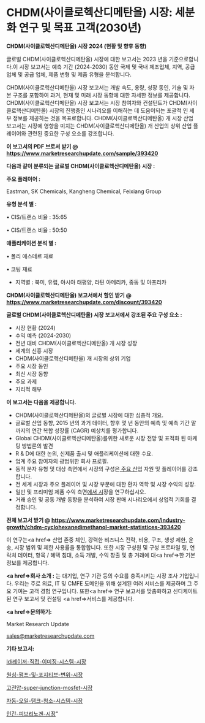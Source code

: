 # CHDM(사이클로헥산디메탄올) 시장: 세분화 연구 및 목표 고객(2030년)

<strong>CHDM(사이클로헥산디메탄올) 시장 2024 (현황 및 향후 동향)</strong>

글로벌 CHDM(사이클로헥산디메탄올) 시장에 대한 보고서는 2023 년을 기준으로합니다.이 시장 보고서는 예측 기간 (2024-2030) 동안 국제 및 국내 제조업체, 지역, 공급 업체 및 공급 업체, 제품 변형 및 제품 유형을 분석합니다.

CHDM(사이클로헥산디메탄올) 시장 보고서는 개발 속도, 용량, 성장 동인, 기술 및 자본 구조를 포함하여 과거, 현재 및 미래 시장 동향에 대한 자세한 정보를 제공합니다. CHDM(사이클로헥산디메탄올) 시장 보고서는 시장 참여자와 컨설턴트가 CHDM(사이클로헥산디메탄올) 시장의 진행중인 시나리오를 이해하는 데 도움이되는 포괄적 인 세부 정보를 제공하는 것을 목표로합니다. CHDM(사이클로헥산디메탄올) 개 시장 산업 보고서는 시장에 영향을 미치는 CHDM(사이클로헥산디메탄올) 개 산업의 상위 산업 플레이어와 관련된 중요한 구성 요소를 강조합니다.



<strong>이 보고서의 PDF 브로셔 받기 @ <a href=https://www.marketresearchupdate.com/sample/393420>https://www.marketresearchupdate.com/sample/393420</a></strong>



<strong>다음과 같이 분류되는 글로벌 CHDM(사이클로헥산디메탄올) 시장 :</strong>



<strong>주요 플레이어 :</strong>

Eastman, SK Chemicals, Kangheng Chemical, Feixiang Group



<strong>유형 분석 별 :</strong>

• CIS/트랜스 비율 : 35:65

• CIS/트랜스 비율 : 50:50



<strong>애플리케이션 분석 별 :</strong>

• 폴리 에스테르 재료

• 코팅 재료

<ul>
  <li>지역별 : 북미, 유럽, 아시아 태평양, 라틴 아메리카, 중동 및 아프리카</li>
</ul>


<strong>CHDM(사이클로헥산디메탄올) 보고서에서 할인 받기 @ <a href=https://www.marketresearchupdate.com/discount/393420>https://www.marketresearchupdate.com/discount/393420</a></strong>



<strong>글로벌 CHDM(사이클로헥산디메탄올) 시장 보고서에서 강조된 주요 구성 요소 :</strong>
<ul>
  <li>시장 현황 (2024)</li>
  <li>수익 예측 (2024-2030)</li>
  <li>전년 대비 CHDM(사이클로헥산디메탄올) 개 시장 성장</li>
  <li>세계의 신흥 시장</li>
  <li>CHDM(사이클로헥산디메탄올) 개 시장의 상위 기업</li>
  <li>주요 시장 동인</li>
  <li>최신 시장 동향</li>
  <li>주요 과제</li>
  <li>지리적 해부</li>
</ul>


<strong>이 보고서는 다음을 제공합니다.</strong>
<ul>
  <li>CHDM(사이클로헥산디메탄올)의 글로벌 시장에 대한 심층적 개요.</li>
  <li>글로벌 산업 동향, 2015 년의 과거 데이터, 향후 몇 년 동안의 예측 및 예측 기간 말까지의 연간 복합 성장률 (CAGR) 예상치를 평가합니다.</li>
  <li>Global CHDM(사이클로헥산디메탄올)를위한 새로운 시장 전망 및 표적화 된 마케팅 방법론의 발견</li>
  <li>R &amp; D에 대한 논의, 신제품 출시 및 애플리케이션에 대한 수요.</li>
  <li>업계 주요 참여자의 광범위한 회사 프로필.</li>
  <li>동적 분자 유형 및 대상 측면에서 시장의 구성은<a href=> 주요 산</a>업 자원 및 플레이어를 강조합니다.</li>
  <li>전 세계 시장과 주요 플레이어 및 시장 부문에 대한 환자 역학 및 시장 수익의 성장.</li>
  <li>일반 및 프리미엄 제품 수익 측면<a href=>에서 시</a>장을 연구하십시오.</li>
  <li>거래 승인 및 공동 개발 동향을 분석하여 시장 판매 시나리오에서 상업적 기회를 결정합니다.</li>
</ul>



<strong>전체 보고서 받기 @ <a href=https://www.marketresearchupdate.com/industry-growth/chdm-cyclohexanedimethanol-market-statistices-393420>https://www.marketresearchupdate.com/industry-growth/chdm-cyclohexanedimethanol-market-statistices-393420</a></strong>

이 연구는<a href=> 산업 존중</a> 체인, 강력한 비즈니스 전략, 비용, 구조, 생성 제한, 운송, 시장 범위 및 제한 사용률을 통합합니다. 또한 시장 구성원 및 구성 프로파일 링, 연락처 데이터, 항목 / 혜택 침대, 소득 개발, 수익 창출 및 총 거래에 대<a href=>한 기본 </a>정보를 제공합니다.



<strong><a href=>회사 소</a>개 :</strong>
는 대기업, 연구 기관 등의 수요를 충족시키는 시장 조사 기업입니다. 우리는 주로 의료, IT 및 CMFE 도메인을 위해 설계된 여러 서비스를 제공하며 그 주요 기여는 고객 경험 연구입니다. 또한<a href=> 연구 보</a>고서를 맞춤화하고 신디케이트 된 연구 보고서 및 컨설팅 <a href=>서비스</a>를 제공합니다.



<strong><a href=>문의하기:</a></strong>

Market Research Update

sales@marketresearchupdate.com



<strong>기타 보고서:</strong>

<a href=https://www.linkedin.com/pulse/ldi레이저-직접-이미징-시스템-시장-현재-및-미래-성장-2029-analytics-alchemy-360-analysis/>ldi레이저-직접-이미징-시스템-시장</a>

<a href=https://www.linkedin.com/pulse/원심-펌프-및-포지티브-변위-시장-현재-미래-성장-2029-isdailynews-zeznf/>원심-펌프-및-포지티브-변위-시장</a>

<a href=https://www.linkedin.com/pulse/고전압-super-junction-mosfet-시장-세분화-연구-dkjbf/>고전압-super-junction-mosfet-시장</a>

<a href=https://www.linkedin.com/pulse/자동-오일-탱크-청소-시스템-시장-현재-및-미래-성장-2030-89zmf/>자동-오일-탱크-청소-시스템-시장</a>

<a href=https://www.linkedin.com/pulse/인간-피브리노겐-시장-동향-및-성장-전망-consumer-connection-chronicles-24--p9mef/>인간-피브리노겐-시장</a>"

